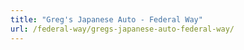 ```yaml
---
title: "Greg's Japanese Auto - Federal Way"
url: /federal-way/gregs-japanese-auto-federal-way/
---
```

